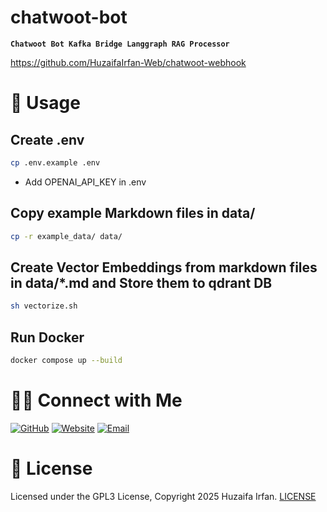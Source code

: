 
# chatwoot-bot
**`Chatwoot Bot Kafka Bridge Langgraph RAG Processor`**

https://github.com/HuzaifaIrfan-Web/chatwoot-webhook

<!-- •[Link](#)

<hr>

## 🎬 Demo Video

[![Demo](https://img.youtube.com/vi/video_id/0.jpg)](https://www.youtube.com/watch?v=video_id)

![overview](overview.drawio.png)

-->

# 🚀 Usage

## Create .env
```sh
cp .env.example .env
```
- Add OPENAI_API_KEY in .env

## Copy example Markdown files in data/
```sh
cp -r example_data/ data/
```

## Create Vector Embeddings from markdown files in data/*.md and Store them to qdrant DB
```sh
sh vectorize.sh
```

## Run Docker
```sh
docker compose up --build
```


# 🤝🏻 Connect with Me

[![GitHub ](https://img.shields.io/badge/Github-%23222.svg?style=for-the-badge&logo=github&logoColor=white)](https://github.com/HuzaifaIrfan/)
[![Website](https://img.shields.io/badge/Website-%23222.svg?style=for-the-badge&logo=google-chrome&logoColor==%234285F4)](https://www.huzaifairfan.com)
[![Email](https://img.shields.io/badge/Email-%23222.svg?style=for-the-badge&logo=gmail&logoColor=%23D14836)](mailto:hi@huzaifairfan.com)

# 📜 License

Licensed under the GPL3 License, Copyright 2025 Huzaifa Irfan. [LICENSE](LICENSE)
